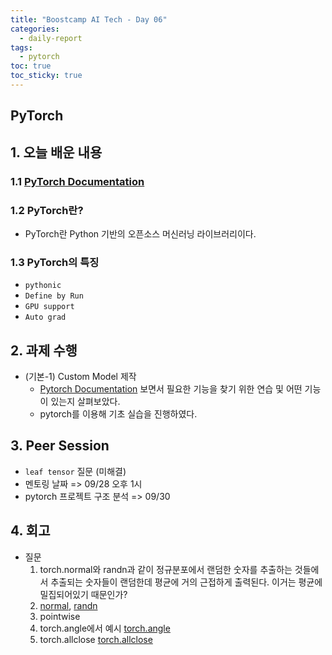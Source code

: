 ```yaml
---
title: "Boostcamp AI Tech - Day 06"
categories:
  - daily-report
tags:
  - pytorch
toc: true
toc_sticky: true
---
```


## PyTorch

## 1. 오늘 배운 내용

### 1.1 [PyTorch Documentation](https://pytorch.org/docs/stable/index.html)

### 1.2 PyTorch란?
- PyTorch란 Python 기반의 오픈소스 머신러닝 라이브러리이다.

### 1.3 PyTorch의 특징
- ```pythonic```
- ```Define by Run```
- ```GPU support```
- ```Auto grad```



## 2. 과제 수행
- (기본-1) Custom Model 제작
  - [Pytorch Documentation](https://pytorch.org/docs/stable/index.html) 보면서 필요한 기능을 찾기 위한 연습 및 어떤 기능이 있는지 살펴보았다.
  - pytorch를 이용해 기초 실습을 진행하였다.


## 3. Peer Session
- ```leaf tensor``` 질문 (미해결)
- 멘토링 날짜 => 09/28 오후 1시
- pytorch 프로젝트 구조 분석 => 09/30


## 4. 회고
- 질문
  1. torch.normal와 randn과 같이 정규분포에서 랜덤한 숫자를 추출하는 것들에서 추출되는 숫자들이 랜덤한데 평균에 거의 근접하게 출력된다. 이거는 평균에 밀집되어있기 때문인가?
  2. [normal](https://pytorch.org/docs/1.12/generated/torch.normal.html#torch.normal), [randn](https://pytorch.org/docs/1.12/generated/torch.randn.html#torch.randn)
  3. pointwise
  4. torch.angle에서 예시 [torch.angle](https://pytorch.org/docs/1.12/generated/torch.angle.html#torch.angle)
  5. torch.allclose [torch.allclose](https://pytorch.org/docs/1.12/generated/torch.allclose.html#torch.allclose)